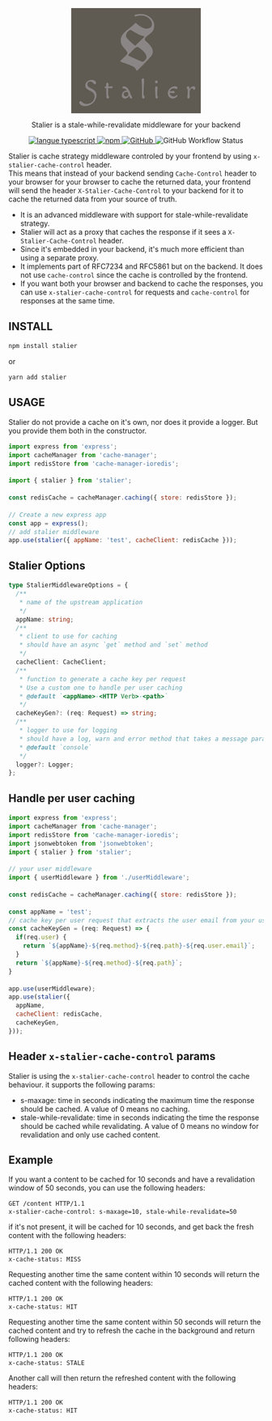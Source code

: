  <p align="center">
   <a href="https://github.com/ecyrbe/stalier">
     <img align="center" src="https://raw.githubusercontent.com/ecyrbe/stalier/main/docs/logo.png" width="256px" alt="Stalier logo">
   </a>
 </p>
 <p align="center">
    Stalier is a stale-while-revalidate middleware for your backend
 </p>
 
 <p align="center">
   <a href="https://www.npmjs.com/package/stalier">
   <img src="https://img.shields.io/npm/v/stalier.svg" alt="langue typescript">
   </a>
   <a href="https://www.npmjs.com/package/stalier">
   <img alt="npm" src="https://img.shields.io/npm/dw/stalier">
   </a>
   <a href="https://github.com/ecyrbe/stalier/blob/main/LICENSE">
    <img alt="GitHub" src="https://img.shields.io/github/license/ecyrbe/stalier">   
   </a>
   <img alt="GitHub Workflow Status" src="https://img.shields.io/github/workflow/status/ecyrbe/stalier/CI">
 </p>

Stalier is cache strategy middleware controled by your frontend by using `x-stalier-cache-control` header.  
This means that instead of your backend sending `Cache-Control` header to your browser for your browser to cache the returned data, your frontend will send the header `X-Stalier-Cache-Control` to your backend for it to cache the returned data from your source of truth.
  
- It is an advanced middleware with support for stale-while-revalidate strategy.  
- Stalier will act as a proxy that caches the response if it sees a `X-Stalier-Cache-Control` header.  
- Since it's embedded in your backend, it's much more efficient than using a separate proxy.  
- It implements part of RFC7234 and RFC5861 but on the backend. It does not use `cache-control` since the cache is controlled by the frontend.
- If you want both your browser and backend to cache the responses, you can use `x-stalier-cache-control` for requests and `cache-control` for responses at the same time.

## INSTALL

```bash
npm install stalier
```

or

```bash
yarn add stalier
```

## USAGE

Stalier do not provide a cache on it's own, nor does it provide a logger. But you provide them both in the constructor.

```js
import express from 'express';
import cacheManager from 'cache-manager';
import redisStore from 'cache-manager-ioredis';

import { stalier } from 'stalier';

const redisCache = cacheManager.caching({ store: redisStore });

// Create a new express app
const app = express();
// add stalier middleware
app.use(stalier({ appName: 'test', cacheClient: redisCache }));
```

## Stalier Options

```typescript
type StalierMiddlewareOptions = {
  /**
   * name of the upstream application
   */
  appName: string;
  /**
   * client to use for caching
   * should have an async `get` method and `set` method
   */
  cacheClient: CacheClient;
  /**
   * function to generate a cache key per request
   * Use a custom one to handle per user caching
   * @default `<appName>-<HTTP Verb>-<path>`
   */
  cacheKeyGen?: (req: Request) => string;
  /**
   * logger to use for logging
   * should have a log, warn and error method that takes a message parameter
   * @default `console`
   */
  logger?: Logger;
};
```

## Handle per user caching

```js
import express from 'express';
import cacheManager from 'cache-manager';
import redisStore from 'cache-manager-ioredis';
import jsonwebtoken from 'jsonwebtoken';
import { stalier } from 'stalier';

// your user middleware
import { userMiddleware } from './userMiddleware';

const redisCache = cacheManager.caching({ store: redisStore });

const appName = 'test';
// cache key per user request that extracts the user email from your user middleware
const cacheKeyGen = (req: Request) => {
  if(req.user) {
    return `${appName}-${req.method}-${req.path}-${req.user.email}`;
  }
  return `${appName}-${req.method}-${req.path}`;
}

app.use(userMiddleware);
app.use(stalier({
  appName,
  cacheClient: redisCache,
  cacheKeyGen,
}));
```

## Header `x-stalier-cache-control` params

Stalier is using the `x-stalier-cache-control` header to control the cache behaviour.
it supports the following params:

- s-maxage: time in seconds indicating the maximum time the response should be cached. A value of 0 means no caching.
- stale-while-revalidate: time in seconds indicating the time the response should be cached while revalidating. A value of 0 means no window for revalidation and only use cached content.

## Example

If you want a content to be cached for 10 seconds and have a revalidation window of 50 seconds, you can use the following headers:

```http
GET /content HTTP/1.1
x-stalier-cache-control: s-maxage=10, stale-while-revalidate=50
```

if it's not present, it will be cached for 10 seconds, and get back the fresh content with the following headers:

```http
HTTP/1.1 200 OK
x-cache-status: MISS
```

Requesting another time the same content within 10 seconds will return the cached content with the following headers:

```http
HTTP/1.1 200 OK
x-cache-status: HIT
```

Requesting another time the same content within 50 seconds will return the cached content and try to refresh the cache in the background and return following headers:

```http
HTTP/1.1 200 OK
x-cache-status: STALE
```

Another call will then return the refreshed content with the following headers:

```http
HTTP/1.1 200 OK
x-cache-status: HIT
```
